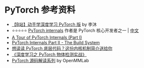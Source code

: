 # PyTorch 参考资料
- [【B站】动手学深度学习 PyTorch 版](https://space.bilibili.com/1567748478/channel/seriesdetail?sid=358497) by 李沐
- ⭐⭐⭐⭐⭐ [PyTorch internals](http://blog.ezyang.com/2019/05/pytorch-internals/) 作者是 PyTorch 核心开发者之一 | [中文](https://blog.csdn.net/u010099177/article/details/115296155)
- [A Tour of PyTorch Internals (Part I)](https://pytorch.org/blog/a-tour-of-pytorch-internals-1/)
- [PyTorch Internals Part II - The Build System](https://pytorch.org/blog/a-tour-of-pytorch-internals-2/)
- [想读读 PyTorch 底层代码？这份内核机制简介送给你](https://juejin.cn/post/6844903785198780424)
- [《深度学习之 PyTorch 物体检测实战》](https://book.douban.com/subject/34917990/)
- [PyTorch 源码解读系列](https://zhuanlan.zhihu.com/p/328674159) by OpenMMLab